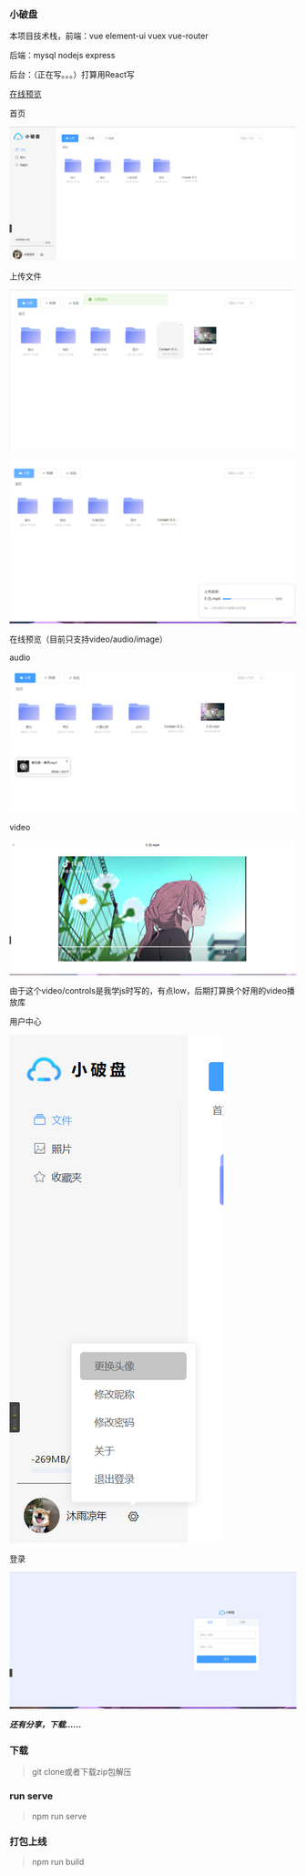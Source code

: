 ### 小破盘

本项目技术栈，前端：vue element-ui vuex vue-router

后端：mysql nodejs express 

后台：（正在写。。。）打算用React写

[在线预览](http://drive.xiezy.top)

首页

![](images/image-20220419093325699.png)

上传文件

![image-20220419093505424](images/image-20220419093505424.png)

![image-20220419093511967](images/image-20220419093511967.png)

在线预览（目前只支持video/audio/image）

audio

![image-20220419093628996](/images/image-20220419093628996.png)

video

![](images/image-20220419093648800.png)

由于这个video/controls是我学js时写的，有点low，后期打算换个好用的video播放库

用户中心

![image-20220419093936891](images/image-20220419093936891.png)



登录

![image-20220419094009592](images/image-20220419094009592.png)

***还有分享，下载......***

### 下载

> git clone或者下载zip包解压

### run serve

> npm run serve

### 打包上线
> npm run build
